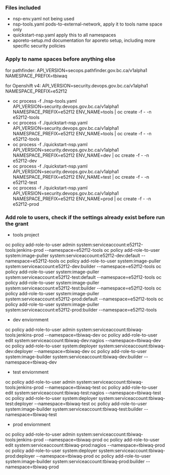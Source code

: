 ### Files included

* nsp-env.yaml not being used
* nsp-tools.yaml pods-to-external-network, apply it to tools name space only
* quickstart-nsp.yaml apply this to all namespaces
* aporeto-setup.md documentation for aporeto setup, including more specific security policies

### Apply to name spaces before anything else

for pathfinder: 
    API_VERSION=secops.pathfinder.gov.bc.ca/v1alpha1
    NAMESPACE_PREFIX=tbiwaq

for Openshift v4: 
    API_VERSION=security.devops.gov.bc.ca/v1alpha1
    NAMESPACE_PREFIX=e52f12


* oc process -f ./nsp-tools.yaml API_VERSION=security.devops.gov.bc.ca/v1alpha1 NAMESPACE_PREFIX=e52f12 ENV_NAME=tools | oc create -f - -n e52f12-tools
* oc process -f ./quickstart-nsp.yaml API_VERSION=security.devops.gov.bc.ca/v1alpha1 NAMESPACE_PREFIX=e52f12 ENV_NAME=tools | oc create -f - -n e52f12-tools
* oc process -f ./quickstart-nsp.yaml API_VERSION=security.devops.gov.bc.ca/v1alpha1 NAMESPACE_PREFIX=e52f12 ENV_NAME=dev | oc create -f - -n e52f12-dev
* oc process -f ./quickstart-nsp.yaml API_VERSION=security.devops.gov.bc.ca/v1alpha1 NAMESPACE_PREFIX=e52f12 ENV_NAME=test | oc create -f - -n e52f12-test
* oc process -f ./quickstart-nsp.yaml API_VERSION=security.devops.gov.bc.ca/v1alpha1 NAMESPACE_PREFIX=e52f12 ENV_NAME=prod | oc create -f - -n e52f12-prod


### Add role to users, check if the settings already exist before run the grant

* tools project

oc policy add-role-to-user admin system:serviceaccount:e52f12-tools:jenkins-prod --namespace=e52f12-tools
oc policy add-role-to-user system:image-puller system:serviceaccount:e52f12-dev:default --namespace=e52f12-tools
oc policy add-role-to-user system:image-puller system:serviceaccount:e52f12-dev:builder --namespace=e52f12-tools
oc policy add-role-to-user system:image-puller system:serviceaccount:e52f12-test:default --namespace=e52f12-tools
oc policy add-role-to-user system:image-puller system:serviceaccount:e52f12-test:builder --namespace=e52f12-tools
oc policy add-role-to-user system:image-puller system:serviceaccount:e52f12-prod:default --namespace=e52f12-tools
oc policy add-role-to-user system:image-puller system:serviceaccount:e52f12-prod:builder --namespace=e52f12-tools


* dev enviornment

oc policy add-role-to-user admin system:serviceaccount:tbiwaq-tools:jenkins-prod --namespace=tbiwaq-dev
oc policy add-role-to-user edit system:serviceaccount:tbiwaq-dev:nagios --namespace=tbiwaq-dev
oc policy add-role-to-user system:deployer system:serviceaccount:tbiwaq-dev:deployer --namespace=tbiwaq-dev
oc policy add-role-to-user system:image-builder system:serviceaccount:tbiwaq-dev:builder --namespace=tbiwaq-dev

* test enviornment

oc policy add-role-to-user admin system:serviceaccount:tbiwaq-tools:jenkins-prod --namespace=tbiwaq-test
oc policy add-role-to-user edit system:serviceaccount:tbiwaq-test:nagios --namespace=tbiwaq-test
oc policy add-role-to-user system:deployer system:serviceaccount:tbiwaq-test:deployer --namespace=tbiwaq-test
oc policy add-role-to-user system:image-builder system:serviceaccount:tbiwaq-test:builder --namespace=tbiwaq-test

* prod enviornment

oc policy add-role-to-user admin system:serviceaccount:tbiwaq-tools:jenkins-prod --namespace=tbiwaq-prod
oc policy add-role-to-user edit system:serviceaccount:tbiwaq-prod:nagios --namespace=tbiwaq-prod
oc policy add-role-to-user system:deployer system:serviceaccount:tbiwaq-prod:deployer --namespace=tbiwaq-prod
oc policy add-role-to-user system:image-builder system:serviceaccount:tbiwaq-prod:builder --namespace=tbiwaq-prod


